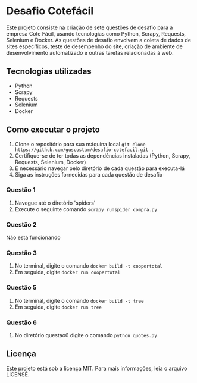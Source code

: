 # Desafio Cotefácil

Este projeto consiste na criação de sete questões de desafio para a empresa Cote Fácil, usando tecnologias como Python, Scrapy, Requests, Selenium e Docker. As questões de desafio envolvem a coleta de dados de sites específicos, teste de desempenho do site, criação de ambiente de desenvolvimento automatizado e outras tarefas relacionadas à web.

## Tecnologias utilizadas

* Python
* Scrapy
* Requests
* Selenium
* Docker

## Como executar o projeto

1. Clone o repositório para sua máquina local `git clone https://github.com/guscostam/desafio-cotefacil.git .`
2. Certifique-se de ter todas as dependências instaladas (Python, Scrapy, Requests, Selenium, Docker)
3. É necessário navegar pelo diretório de cada questão para executa-lá
4. Siga as instruções fornecidas para cada questão de desafio

### Questão 1

1. Navegue até o diretório 'spiders'
2. Execute o seguinte comando `scrapy runspider compra.py`

### Questão 2

Não está funcionando

### Questão 3

1. No terminal, digite o comando `docker build -t coopertotal`
2. Em seguida, digite `docker run coopertotal`

### Questão 5

1. No terminal, digite o comando `docker build -t tree`
2. Em seguida, digite `docker run tree`

### Questão 6

1. No diretório questao6 digite o comando `python quotes.py`

## Licença

Este projeto está sob a licença MIT. Para mais informações, leia o arquivo LICENSE.
